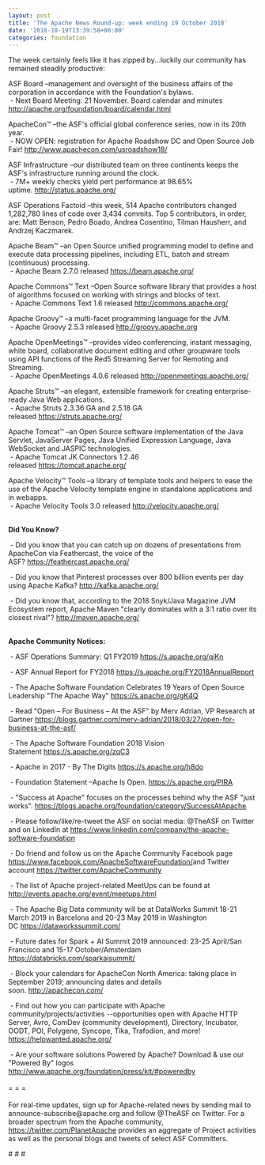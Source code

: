 ```yaml
---
layout: post
title: 'The Apache News Round-up: week ending 19 October 2018'
date: '2018-10-19T13:39:58+00:00'
categories: foundation
---
```

<div> 
    <p>The week certainly feels like it has zipped by...luckily our community has remained steadily productive:</p> 
  </div> 
  <p>ASF Board –management and oversight of the business affairs of the corporation in accordance with the Foundation's bylaws.<br />&nbsp;- Next Board Meeting: 21 November. Board calendar and minutes <a href="http://apache.org/foundation/board/calendar.html">http://apache.org/foundation/board/calendar.html</a></p> 
  <div> 
    <p>ApacheCon™ –the ASF's official global conference series, now in its 20th year.<br />&nbsp;- NOW OPEN: registration for Apache Roadshow DC and Open Source Job Fair!&nbsp;<a href="http://www.apachecon.com/usroadshow18/">http://www.apachecon.com/usroadshow18/</a></p> 
    <p>ASF Infrastructure –our distributed team on three continents keeps the ASF's infrastructure running around the clock.<br />&nbsp;- 7M+ weekly checks yield pert performance at 98.65% uptime.&nbsp;<a href="http://status.apache.org/">http://status.apache.org/</a></p> 
    <p>ASF Operations Factoid&nbsp;–this week, 514 Apache contributors changed 1,282,780 lines of code over 3,434 commits. Top 5 contributors, in order, are: Matt Benson, Pedro Boado, Andrea Cosentino, Tilman Hausherr, and Andrzej Kaczmarek.</p> 
    <p> </p> 
    <p>Apache Beam™ –an Open Source unified programming model to define and execute data processing pipelines, including ETL, batch and stream (continuous) processing.<br />&nbsp;- Apache Beam 2.7.0 released&nbsp;<a href="https://beam.apache.org/">https://beam.apache.org/</a></p> 
    <p>Apache Commons™ Text –Open Source software library that provides a host of algorithms focused on working with strings and blocks of text.<br />&nbsp;-&nbsp;Apache Commons Text 1.6 released&nbsp;<a href="http://commons.apache.org/">http://commons.apache.org/</a></p> 
    <p> </p> 
    <p> </p> 
    <p>Apache Groovy™ –a multi-facet programming language for the JVM.<br />&nbsp;- Apache Groovy 2.5.3 released&nbsp;<a href="http://groovy.apache.org">http://groovy.apache.org</a></p> 
    <p>Apache OpenMeetings™ –provides video conferencing, instant messaging, white board, collaborative document editing and other groupware tools using API functions of the Red5 Streaming Server for Remoting and Streaming.<br />&nbsp;- Apache OpenMeetings 4.0.6 released&nbsp;<a href="http://openmeetings.apache.org/">http://openmeetings.apache.org/</a></p> 
    <p>Apache Struts™ –an elegant, extensible framework for creating enterprise-ready Java Web applications.<br />&nbsp;- Apache Struts 2.3.36 GA and 2.5.18 GA released&nbsp;<a href="https://struts.apache.org/">https://struts.apache.org/</a></p> 
    <p>Apache Tomcat™ –an Open Source software implementation of the Java Servlet, JavaServer Pages, Java Unified Expression Language, Java WebSocket and JASPIC technologies.<br />&nbsp;- Apache Tomcat JK Connectors 1.2.46 released&nbsp;<a href="https://tomcat.apache.org/">https://tomcat.apache.org/</a></p> 
    <p>Apache Velocity™ Tools –a library of template tools and helpers to ease the use of the Apache Velocity template engine in standalone applications and in webapps.<br />&nbsp;-&nbsp;Apache Velocity Tools 3.0 released&nbsp;<a href="http://velocity.apache.org/">http://velocity.apache.org/</a></p> 
    <p> </p> 
    <p><strong><br />Did You Know?</strong></p> 
    <div> 
      <p>&nbsp;- Did you know that you can catch up on dozens of presentations from ApacheCon via Feathercast, the voice of the ASF?&nbsp;<a href="https://feathercast.apache.org/">https://feathercast.apache.org/</a></p> 
      <p>&nbsp;- Did you know that Pinterest processes over 800 billion events per day using Apache Kafka?&nbsp;<a href="http://kafka.apache.org/">http://kafka.apache.org/</a></p> 
      <p>&nbsp;- Did you know that, according to the 2018 Snyk/Java Magazine JVM Ecosystem report, Apache Maven &quot;clearly dominates with a 3:1 ratio over its closest rival&quot;?&nbsp;<a href="http://maven.apache.org/">http://maven.apache.org/</a><br /> </p> 
      <p><strong><br />Apache Community Notices:</strong></p> 
    </div> 
    <p>&nbsp;- ASF Operations Summary: Q1 FY2019 <a href="https://s.apache.org/qiKn">https://s.apache.org/qiKn</a></p> 
    <p>&nbsp;- ASF Annual Report for FY2018&nbsp;<a href="https://s.apache.org/FY2018AnnualReport">https://s.apache.org/FY2018AnnualReport</a></p> 
    <p>&nbsp;- The Apache<span style="font-size: 10.8333px;"> </span>Software Foundation Celebrates 19 Years of Open Source Leadership &quot;The Apache Way&quot;&nbsp;<a href="https://s.apache.org/gK4Q">https://s.apache.org/gK4Q</a></p> 
    <p>&nbsp;- Read &quot;Open – For Business – At the ASF&quot; by Merv Adrian, VP Research at Gartner&nbsp;<a href="https://blogs.gartner.com/merv-adrian/2018/03/27/open-for-business-at-the-asf/">https://blogs.gartner.com/merv-adrian/2018/03/27/open-for-business-at-the-asf/</a><br /></p> 
    <p>&nbsp;- The Apache Software Foundation 2018 Vision Statement&nbsp;<a href="https://s.apache.org/zqC3">https://s.apache.org/zqC3</a></p> 
    <p>&nbsp;- Apache in 2017 - By The Digits&nbsp;<a href="https://s.apache.org/h8do">https://s.apache.org/h8do</a></p> 
    <p>&nbsp;- Foundation Statement –Apache Is Open. <a href="https://s.apache.org/PIRA">https://s.apache.org/PIRA</a></p> 
    <div> 
      <p>&nbsp;- &quot;Success at Apache&quot; focuses on the processes behind why the ASF &quot;just works&quot;. <a href="https://blogs.apache.org/foundation/category/SuccessAtApache">https://blogs.apache.org/foundation/category/SuccessAtApache</a></p> 
    </div> 
    <div> 
      <p>&nbsp;- Please follow/like/re-tweet the ASF on social media: @TheASF on Twitter and on LinkedIn at <a href="https://www.linkedin.com/company/the-apache-software-foundation">https://www.linkedin.com/company/the-apache-software-foundation</a></p> 
      <p>&nbsp;- Do friend and follow us on the Apache Community Facebook page <a href="https://www.facebook.com/ApacheSoftwareFoundation/">https://www.facebook.com/ApacheSoftwareFoundation/</a>and Twitter account <a href="https://twitter.com/ApacheCommunity">https://twitter.com/ApacheCommunity</a></p> 
    </div> 
    <div> 
      <p><a href="https://feathercast.apache.org/"></a></p> 
    </div> 
    <div> 
      <p>&nbsp;- The list of Apache project-related MeetUps can be found at <a href="http://events.apache.org/event/meetups.html">http://events.apache.org/event/meetups.html</a></p> 
    </div> 
    <div> 
      <p>&nbsp;- The Apache Big Data community will be at&nbsp;DataWorks Summit 18-21 March 2019 in Barcelona and&nbsp;20-23 May 2019 in Washington DC&nbsp;<a href="https://dataworkssummit.com/">https://dataworkssummit.com/</a></p> 
      <p>&nbsp;- Future dates for Spark + AI Summit 2019 announced: 23-25 April/San Francisco and 15-17 October/Amsterdam <font color="#bb0000"><a href="https://databricks.com/sparkaisummit/">https://databricks.com/sparkaisummit/</a></font></p> 
      <p>&nbsp;- Block your calendars for ApacheCon North America: taking place in September 2019; announcing dates and details soon.&nbsp;<a href="http://apachecon.com/">http://apachecon.com/</a></p> 
      <p>&nbsp;- Find out how you can participate with Apache community/projects/activities --opportunities open with Apache HTTP Server, Avro, ComDev (community development), Directory, Incubator, OODT, POI, Polygene, Syncope, Tika, Trafodion, and more! <a href="https://helpwanted.apache.org/">https://helpwanted.apache.org/</a></p> 
    </div> 
    <div>&nbsp;- Are your software solutions Powered by Apache? Download &amp; use our &quot;Powered By&quot; logos <a href="http://www.apache.org/foundation/press/kit/#poweredby">http://www.apache.org/foundation/press/kit/#poweredby</a></div> 
    <div><br /></div> 
    <div>= = =</div> 
    <div><br /></div> 
    <div>For real-time updates, sign up for Apache-related news by sending mail to announce-subscribe@apache.org and follow @TheASF on Twitter. For a broader spectrum from the Apache community, <a href="https://twitter.com/PlanetApache">https://twitter.com/PlanetApache</a> provides an aggregate of Project activities as well as the personal blogs and tweets of select ASF Committers.</div> 
    <p># # #</p> 
  </div>
